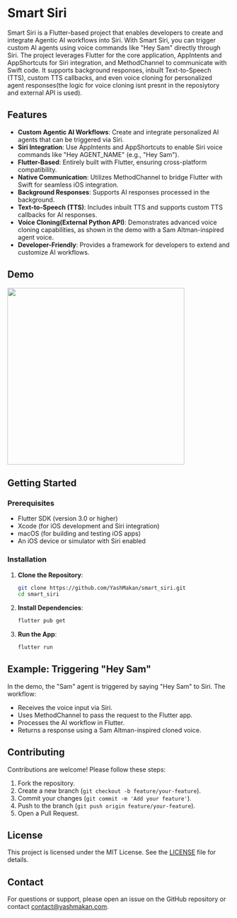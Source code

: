 # Smart Siri

Smart Siri is a Flutter-based project that enables developers to create and integrate Agentic AI workflows into Siri. With Smart Siri, you can trigger custom AI agents using voice commands like "Hey Sam" directly through Siri. The project leverages Flutter for the core application, AppIntents and AppShortcuts for Siri integration, and MethodChannel to communicate with Swift code. It supports background responses, inbuilt Text-to-Speech (TTS), custom TTS callbacks, and even voice cloning for personalized agent responses(the logic for voice cloning isnt presnt in the reposiytory and external API is used).

## Features

- **Custom Agentic AI Workflows**: Create and integrate personalized AI agents that can be triggered via Siri.
- **Siri Integration**: Use AppIntents and AppShortcuts to enable Siri voice commands like "Hey AGENT_NAME" (e.g., "Hey Sam").
- **Flutter-Based**: Entirely built with Flutter, ensuring cross-platform compatibility.
- **Native Communication**: Utilizes MethodChannel to bridge Flutter with Swift for seamless iOS integration.
- **Background Responses**: Supports AI responses processed in the background.
- **Text-to-Speech (TTS)**: Includes inbuilt TTS and supports custom TTS callbacks for AI responses.
- **Voice Cloning(External Python API)**: Demonstrates advanced voice cloning capabilities, as shown in the demo with a Sam Altman-inspired agent voice.
- **Developer-Friendly**: Provides a framework for developers to extend and customize AI workflows.

## Demo

 <a href="https://www.youtube.com/watch?v=G-GVmEaySdw"> <img src="https://img.youtube.com/vi/G-GVmEaySdw/0.jpg" width="400"/></a>

## Getting Started

### Prerequisites

- Flutter SDK (version 3.0 or higher)
- Xcode (for iOS development and Siri integration)
- macOS (for building and testing iOS apps)
- An iOS device or simulator with Siri enabled

### Installation

1. **Clone the Repository**:
   ```bash
   git clone https://github.com/YashMakan/smart_siri.git
   cd smart_siri
   ```

2. **Install Dependencies**:
   ```bash
   flutter pub get
   ```

4. **Run the App**:
   ```bash
   flutter run
   ```

## Example: Triggering "Hey Sam"

In the demo, the "Sam" agent is triggered by saying "Hey Sam" to Siri. The workflow:
- Receives the voice input via Siri.
- Uses MethodChannel to pass the request to the Flutter app.
- Processes the AI workflow in Flutter.
- Returns a response using a Sam Altman-inspired cloned voice.

## Contributing

Contributions are welcome! Please follow these steps:
1. Fork the repository.
2. Create a new branch (`git checkout -b feature/your-feature`).
3. Commit your changes (`git commit -m 'Add your feature'`).
4. Push to the branch (`git push origin feature/your-feature`).
5. Open a Pull Request.

## License

This project is licensed under the MIT License. See the [LICENSE](LICENSE) file for details.

## Contact

For questions or support, please open an issue on the GitHub repository or contact [contact@yashmakan.com](mailto:contact@yashmakan.com).